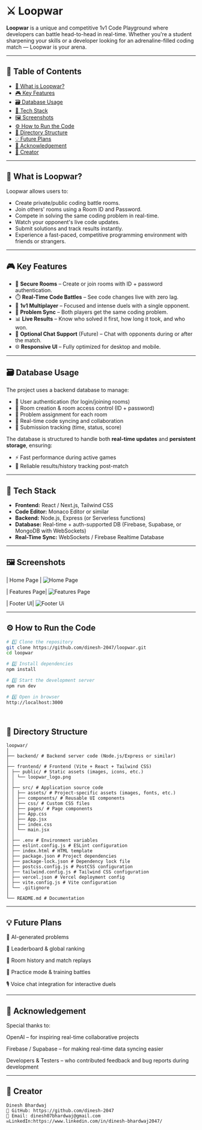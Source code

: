 # ⚔️ Loopwar

**Loopwar** is a unique and competitive 1v1 Code Playground where developers can battle head-to-head in real-time. Whether you're a student sharpening your skills or a developer looking for an adrenaline-filled coding match — Loopwar is your arena.

---

## 📑 Table of Contents
- [🚀 What is Loopwar?](#-what-is-loopwar)
- [🎮 Key Features](#-key-features)
- [🗃️ Database Usage](#️-database-usage)
- [📌 Tech Stack](#-tech-stack)
- [🖼️ Screenshots](#️-screenshots)
- [⚙️ How to Run the Code](#️-how-to-run-the-code)
- [📂 Directory Structure](#-directory-structure)
- [💡 Future Plans](#-future-plans)
- [🙌 Acknowledgement](#-acknowledgement)
- [👤 Creator](#-creator)

---

## 🚀 What is Loopwar?

Loopwar allows users to:
- Create private/public coding battle rooms.
- Join others' rooms using a Room ID and Password.
- Compete in solving the same coding problem in real-time.
- Watch your opponent's live code updates.
- Submit solutions and track results instantly.
- Experience a fast-paced, competitive programming environment with friends or strangers.

---

## 🎮 Key Features

- 🔐 **Secure Rooms** – Create or join rooms with ID + password authentication.  
- ⏱️ **Real-Time Code Battles** – See code changes live with zero lag.  
- 👥 **1v1 Multiplayer** – Focused and intense duels with a single opponent.  
- 🧠 **Problem Sync** – Both players get the same coding problem.  
- 📊 **Live Results** – Know who solved it first, how long it took, and who won.  
- 💬 **Optional Chat Support** (Future) – Chat with opponents during or after the match.  
- 🌐 **Responsive UI** – Fully optimized for desktop and mobile.  

---

## 🗃️ Database Usage

The project uses a backend database to manage:
- 🔸 User authentication (for login/joining rooms)  
- 🔸 Room creation & room access control (ID + password)  
- 🔸 Problem assignment for each room  
- 🔸 Real-time code syncing and collaboration  
- 🔸 Submission tracking (time, status, score)  

The database is structured to handle both **real-time updates** and **persistent storage**, ensuring:
- ⚡ Fast performance during active games  
- 📜 Reliable results/history tracking post-match  

---

## 📌 Tech Stack

- **Frontend:** React / Next.js, Tailwind CSS  
- **Code Editor:** Monaco Editor or similar  
- **Backend:** Node.js, Express (or Serverless functions)  
- **Database:** Real-time + auth-supported DB (Firebase, Supabase, or MongoDB with WebSockets)  
- **Real-Time Sync:** WebSockets / Firebase Realtime Database  

---

## 🖼️ Screenshots

| Home Page | 
![Home Page](Screenshots/HomePage.png)

| Features Page| 
![Features Page](Screenshots/Features.png)

| Footer UI| 
![Footer Ui](Screenshots/Footer.png)

---

## ⚙️ How to Run the Code

```bash
# 1️⃣ Clone the repository
git clone https://github.com/dinesh-2047/loopwar.git
cd loopwar

# 2️⃣ Install dependencies
npm install

# 3️⃣ Start the development server
npm run dev

# 4️⃣ Open in browser
http://localhost:3000




```
## 📂 Directory Structure
```
loopwar/
│
├── backend/ # Backend server code (Node.js/Express or similar)
│
├── frontend/ # Frontend (Vite + React + Tailwind CSS)
│ ├── public/ # Static assets (images, icons, etc.)
│ │ └── loopwar_logo.png
│ │
│ ├── src/ # Application source code
│ │ ├── assets/ # Project-specific assets (images, fonts, etc.)
│ │ ├── components/ # Reusable UI components
│ │ ├── css/ # Custom CSS files
│ │ ├── pages/ # Page components
│ │ ├── App.css
│ │ ├── App.jsx
│ │ ├── index.css
│ │ └── main.jsx
│ │
│ ├── .env # Environment variables
│ ├── eslint.config.js # ESLint configuration
│ ├── index.html # HTML template
│ ├── package.json # Project dependencies
│ ├── package-lock.json # Dependency lock file
│ ├── postcss.config.js # PostCSS configuration
│ ├── tailwind.config.js # Tailwind CSS configuration
│ ├── vercel.json # Vercel deployment config
│ ├── vite.config.js # Vite configuration
│ └── .gitignore
│
└── README.md # Documentation

```
---

## 💡 Future Plans
🧠 AI-generated problems

👑 Leaderboard & global ranking

📜 Room history and match replays

🧪 Practice mode & training battles

🎙️ Voice chat integration for interactive duels

---
## 🙌 Acknowledgement
Special thanks to:

OpenAI – for inspiring real-time collaborative projects

Firebase / Supabase – for making real-time data syncing easier

Developers & Testers – who contributed feedback and bug reports during development

---

## 👤 Creator
```
Dinesh Bhardwaj
💼 GitHub: https://github.com/dinesh-2047
📧 Email: dinesh07bhardwaj@gmail.com
✉️LinkedIn:https://www.linkedin.com/in/dinesh-bhardwaj2047/
```